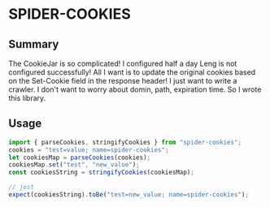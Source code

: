 # SPIDER-COOKIES

## Summary

The CookieJar is so complicated! I configured half a day Leng is not configured successfully! All I want is to update the original cookies based on the Set-Cookie field in the response header! I just want to write a crawler. I don't want to worry about domin, path, expiration time. So I wrote this library.

## Usage

``` ts
import { parseCookies, stringifyCookies } from "spider-cookies";
cookies = "test=value; name=spider-cookies";
let cookiesMap = parseCookies(cookies);
cookiesMap.set("test", "new_value");
const cookiesString = stringifyCookies(cookiesMap);

// jest
expect(cookiesString).toBe("test=new_value; name=spider-cookies");
```

